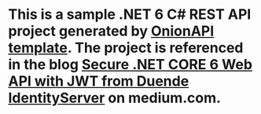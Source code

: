 # This is a sample .NET 6 C# REST API project generated by [OnionAPI template](https://marketplace.visualstudio.com/items?itemName=workcontrol.VSIXTemplateOnionAPI).   The project is referenced in the blog [Secure .NET CORE 6 Web API with JWT from Duende IdentityServer](https://medium.com/scrum-and-coke/secure-net-core-6-web-api-with-jwt-from-duente-identityserver-adf3518de965?sk=5afefa0b1b12fba4e5f4708d50fb1717) on medium.com.
